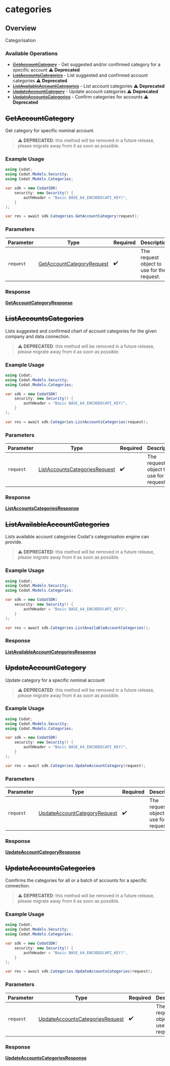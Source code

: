 # categories

## Overview

Categorisation

### Available Operations

* [~~GetAccountCategory~~](#getaccountcategory) - Get suggested and/or confirmed category for a specific account :warning: **Deprecated**
* [~~ListAccountsCategories~~](#listaccountscategories) - List suggested and confirmed account categories :warning: **Deprecated**
* [~~ListAvailableAccountCategories~~](#listavailableaccountcategories) - List account categories :warning: **Deprecated**
* [~~UpdateAccountCategory~~](#updateaccountcategory) - Update account categories :warning: **Deprecated**
* [~~UpdateAccountsCategories~~](#updateaccountscategories) - Confirm categories for accounts :warning: **Deprecated**

## ~~GetAccountCategory~~

Get category for specific nominal account.

> :warning: **DEPRECATED**: this method will be removed in a future release, please migrate away from it as soon as possible.

### Example Usage

```csharp
using Codat;
using Codat.Models.Security;
using Codat.Models.Categories;

var sdk = new CodatSDK(
    security: new Security() {
        authHeader = "Basic BASE_64_ENCODED(API_KEY)",
    }
);

var res = await sdk.Categories.GetAccountCategory(request);
```

### Parameters

| Parameter                                                                         | Type                                                                              | Required                                                                          | Description                                                                       |
| --------------------------------------------------------------------------------- | --------------------------------------------------------------------------------- | --------------------------------------------------------------------------------- | --------------------------------------------------------------------------------- |
| `request`                                                                         | [GetAccountCategoryRequest](../../Models/Categories/GetAccountCategoryRequest.md) | :heavy_check_mark:                                                                | The request object to use for the request.                                        |


### Response

**[GetAccountCategoryResponse](../../Models/Categories/GetAccountCategoryResponse.md)**


## ~~ListAccountsCategories~~

Lists suggested and confirmed chart of account categories for the given company and data connection.

> :warning: **DEPRECATED**: this method will be removed in a future release, please migrate away from it as soon as possible.

### Example Usage

```csharp
using Codat;
using Codat.Models.Security;
using Codat.Models.Categories;

var sdk = new CodatSDK(
    security: new Security() {
        authHeader = "Basic BASE_64_ENCODED(API_KEY)",
    }
);

var res = await sdk.Categories.ListAccountsCategories(request);
```

### Parameters

| Parameter                                                                                 | Type                                                                                      | Required                                                                                  | Description                                                                               |
| ----------------------------------------------------------------------------------------- | ----------------------------------------------------------------------------------------- | ----------------------------------------------------------------------------------------- | ----------------------------------------------------------------------------------------- |
| `request`                                                                                 | [ListAccountsCategoriesRequest](../../Models/Categories/ListAccountsCategoriesRequest.md) | :heavy_check_mark:                                                                        | The request object to use for the request.                                                |


### Response

**[ListAccountsCategoriesResponse](../../Models/Categories/ListAccountsCategoriesResponse.md)**


## ~~ListAvailableAccountCategories~~

Lists available account categories Codat's categorisation engine can provide. 

> :warning: **DEPRECATED**: this method will be removed in a future release, please migrate away from it as soon as possible.

### Example Usage

```csharp
using Codat;
using Codat.Models.Security;
using Codat.Models.Categories;

var sdk = new CodatSDK(
    security: new Security() {
        authHeader = "Basic BASE_64_ENCODED(API_KEY)",
    }
);

var res = await sdk.Categories.ListAvailableAccountCategories();
```


### Response

**[ListAvailableAccountCategoriesResponse](../../Models/Categories/ListAvailableAccountCategoriesResponse.md)**


## ~~UpdateAccountCategory~~

Update category for a specific nominal account

> :warning: **DEPRECATED**: this method will be removed in a future release, please migrate away from it as soon as possible.

### Example Usage

```csharp
using Codat;
using Codat.Models.Security;
using Codat.Models.Categories;

var sdk = new CodatSDK(
    security: new Security() {
        authHeader = "Basic BASE_64_ENCODED(API_KEY)",
    }
);

var res = await sdk.Categories.UpdateAccountCategory(request);
```

### Parameters

| Parameter                                                                           | Type                                                                                | Required                                                                            | Description                                                                         |
| ----------------------------------------------------------------------------------- | ----------------------------------------------------------------------------------- | ----------------------------------------------------------------------------------- | ----------------------------------------------------------------------------------- |
| `request`                                                                           | [UpdateAccountCategoryRequest](../../Models/Shared/UpdateAccountCategoryRequest.md) | :heavy_check_mark:                                                                  | The request object to use for the request.                                          |


### Response

**[UpdateAccountCategoryResponse](../../Models/Categories/UpdateAccountCategoryResponse.md)**


## ~~UpdateAccountsCategories~~

Comfirms the categories for all or a batch of accounts for a specific connection.

> :warning: **DEPRECATED**: this method will be removed in a future release, please migrate away from it as soon as possible.

### Example Usage

```csharp
using Codat;
using Codat.Models.Security;
using Codat.Models.Categories;

var sdk = new CodatSDK(
    security: new Security() {
        authHeader = "Basic BASE_64_ENCODED(API_KEY)",
    }
);

var res = await sdk.Categories.UpdateAccountsCategories(request);
```

### Parameters

| Parameter                                                                                 | Type                                                                                      | Required                                                                                  | Description                                                                               |
| ----------------------------------------------------------------------------------------- | ----------------------------------------------------------------------------------------- | ----------------------------------------------------------------------------------------- | ----------------------------------------------------------------------------------------- |
| `request`                                                                                 | [UpdateAccountsCategoriesRequest](../../Models/Shared/UpdateAccountsCategoriesRequest.md) | :heavy_check_mark:                                                                        | The request object to use for the request.                                                |


### Response

**[UpdateAccountsCategoriesResponse](../../Models/Categories/UpdateAccountsCategoriesResponse.md)**

